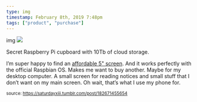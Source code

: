 ```yaml
---
type: img
timestamp: February 8th, 2019 7:48pm
tags: ["product", "purchase"]
---
```

img
<img src="https://saturdayxiii.github.io/media/182671455654.jpg"/>

Secret Raspberry Pi cupboard with 10Tb of cloud storage.



I’m super happy to find an <a href="https://www.aliexpress.com/item/Raspberry-pi-3-2-3-5-5-7-10-1-inch-touch-HDMI-LCD-display-module/32864661234.html" target="_blank">affordable 5&quot; screen</a>.  And it works perfectly with the official Raspbian OS.  Makes me want to buy another.  Maybe for my desktop computer.  A small screen for reading notices and small stuff that I don’t want on my main screen.  Oh wait, that’s what I use my phone for.
 
      
      
      
      
      
  
<small>source: https://saturdayxiii.tumblr.com/post/182671455654</small>